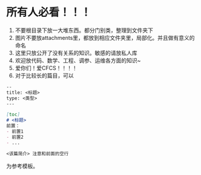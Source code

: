 # 所有人必看！！！
1. 不要根目录下放一大堆东西。都分门别类，整理到文件夹下
2. 图片不要放attachments里，都放到相应文件夹里，局部化。并且做有意义的命名
3. 这里只放公开了没有关系的知识。敏感的请放私人库
4. 欢迎放代码、数学、工程、调参、运维各方面的知识~
5. 爱你们！爱CFCS！！！！
6. 对于比较长的篇目，可以
```markdown
--
title: <标题>
type: <类型>
---

[toc]
# <标题>
前置：
- 前置1
- 前置2
- ...

<该篇简介> 注意和前面的空行
```
为参考模板。